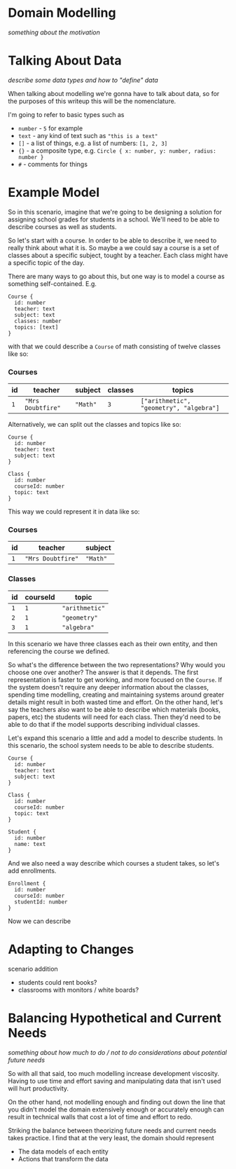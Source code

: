 # Domain Modelling

_something about the motivation_

# Talking About Data

_describe some data types and how to "define" data_

When talking about modelling we're gonna have to talk about data, so for the purposes of this writeup this will be the nomenclature.

I'm going to refer to basic types such as 

- `number` - `5` for example
- `text` - any kind of text such as `"this is a text"`
- `[]` - a list of things, e.g. a list of numbers: `[1, 2, 3]`
- `{}` - a composite type, e.g. `Circle { x: number, y: number, radius: number }`
- `#` - comments for things

# Example Model

So in this scenario, imagine that we're going to be designing a solution for assigning school grades for students in a school.
We'll need to be able to describe courses as well as students.

So let's start with a course.
In order to be able to describe it, we need to really think about what it is.
So maybe a we could say a course is a set of classes about a specific subject, tought by a teacher.
Each class might have a specific topic of the day.

There are many ways to go about this, but one way is to model a course as something self-contained.
E.g.
```gql
Course {
  id: number
  teacher: text
  subject: text
  classes: number
  topics: [text]
}
```

with that we could describe a `Course` of math consisting of twelve classes like so:

### Courses

|id|teacher|subject|classes|topics|
|-|-|-|-|-|
|`1`|`"Mrs Doubtfire"`|`"Math"`|`3`|`["arithmetic", "geometry", "algebra"]`|

Alternatively, we can split out the classes and topics like so:
```gql
Course {
  id: number
  teacher: text
  subject: text
}

Class {
  id: number
  courseId: number
  topic: text
}
```

This way we could represent it in data like so:

### Courses

|id|teacher|subject|
|-|-|-|
|`1`|`"Mrs Doubtfire"`|`"Math"`|

### Classes

|id|courseId|topic|
|-|-|-|
|`1`|`1`|`"arithmetic"`|
|`2`|`1`|`"geometry"`|
|`3`|`1`|`"algebra"`|

In this scenario we have three classes each as their own entity, and then referencing the course we defined.

So what's the difference between the two representations?
Why would you choose one over another?
The answer is that it depends.
The first representation is faster to get working, and more focused on the `Course`.
If the system doesn't require any deeper information about the classes, spending time modelling, creating and maintaining systems around greater details might result in both wasted time and effort.
On the other hand, let's say the teachers also want to be able to describe which materials (books, papers, etc) the students will need for each class.
Then they'd need to be able to do that if the model supports describing individual classes.

Let's expand this scenario a little and add a model to describe students.
In this scenario, the school system needs to be able to describe students.

```gql
Course {
  id: number
  teacher: text
  subject: text
}

Class {
  id: number
  courseId: number
  topic: text
}

Student {
  id: number
  name: text
}
```

And we also need a way describe which courses a student takes, so let's add enrollments.

```gql
Enrollment {
  id: number
  courseId: number
  studentId: number
}
```

Now we can describe 

# Adapting to Changes

scenario addition
- students could rent books?
- classrooms with monitors / white boards?

# Balancing Hypothetical and Current Needs

_something about how much to do / not to do considerations about potential future needs_

So with all that said, too much modelling increase development viscosity.
Having to use time and effort saving and manipulating data that isn't used will hurt productivity.

On the other hand, not modelling enough and finding out down the line that you didn't model the domain extensively enough or accurately enough can result in technical walls that cost a lot of time and effort to redo.

Striking the balance between theorizing future needs and current needs takes practice.
I find that at the very least, the domain should represent
- The data models of each entity
- Actions that transform the data
